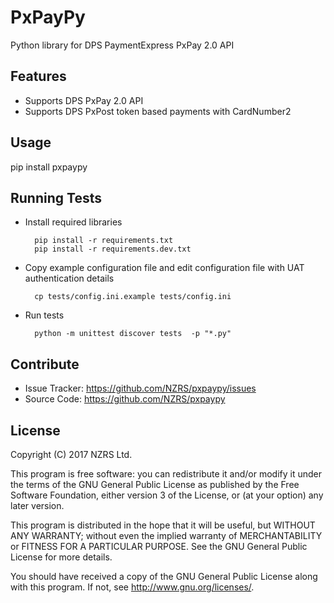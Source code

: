 # PxPayPy
Python library for DPS PaymentExpress PxPay 2.0 API

## Features
* Supports DPS PxPay 2.0 API
* Supports DPS PxPost token based payments with CardNumber2

## Usage
pip install pxpaypy

## Running Tests
* Install required libraries

        pip install -r requirements.txt
        pip install -r requirements.dev.txt

* Copy example configuration file and edit configuration file with UAT
authentication details

        cp tests/config.ini.example tests/config.ini

* Run tests

        python -m unittest discover tests  -p "*.py"

## Contribute
* Issue Tracker: https://github.com/NZRS/pxpaypy/issues
* Source Code: https://github.com/NZRS/pxpaypy

## License
Copyright (C) 2017 NZRS Ltd.

This program is free software: you can redistribute it and/or modify
it under the terms of the GNU General Public License as published by
the Free Software Foundation, either version 3 of the License, or
(at your option) any later version.

This program is distributed in the hope that it will be useful,
but WITHOUT ANY WARRANTY; without even the implied warranty of
MERCHANTABILITY or FITNESS FOR A PARTICULAR PURPOSE.  See the
GNU General Public License for more details.

You should have received a copy of the GNU General Public License
along with this program. If not, see <http://www.gnu.org/licenses/>.
